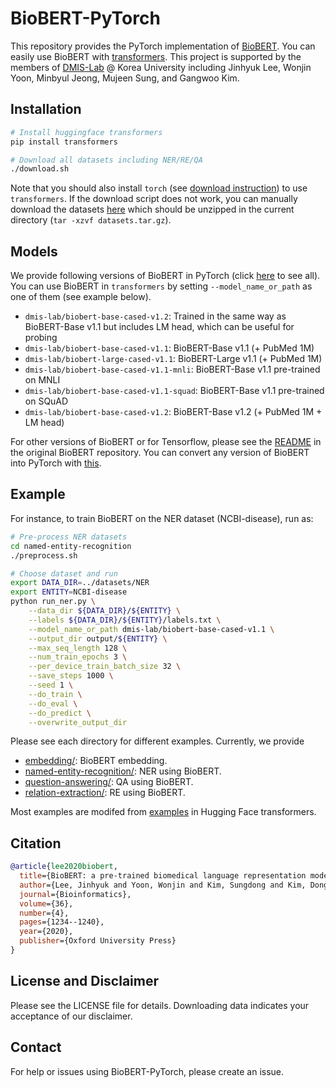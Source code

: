 # BioBERT-PyTorch
This repository provides the PyTorch implementation of [BioBERT](https://academic.oup.com/bioinformatics/article/36/4/1234/5566506).
You can easily use BioBERT with [transformers](https://github.com/huggingface/transformers).
This project is supported by the members of [DMIS-Lab](https://dmis.korea.ac.kr/) @ Korea University including Jinhyuk Lee, Wonjin Yoon, Minbyul Jeong, Mujeen Sung, and Gangwoo Kim.

## Installation
```bash
# Install huggingface transformers
pip install transformers

# Download all datasets including NER/RE/QA
./download.sh
```
Note that you should also install `torch` (see [download instruction](https://pytorch.org/)) to use `transformers`.
If the download script does not work, you can manually download the datasets [here](https://drive.google.com/file/d/1cGqvAm9IZ_86C4Mj7Zf-w9CFilYVDl8j/view?usp=sharing) which should be unzipped in the current directory (`tar -xzvf datasets.tar.gz`).

## Models
We provide following versions of BioBERT in PyTorch (click [here](https://huggingface.co/dmis-lab) to see all).
You can use BioBERT in `transformers` by setting `--model_name_or_path` as one of them (see example below).
* `dmis-lab/biobert-base-cased-v1.2`: Trained in the same way as BioBERT-Base v1.1 but includes LM head, which can be useful for probing
* `dmis-lab/biobert-base-cased-v1.1`: BioBERT-Base v1.1 (+ PubMed 1M)
* `dmis-lab/biobert-large-cased-v1.1`: BioBERT-Large v1.1 (+ PubMed 1M)
* `dmis-lab/biobert-base-cased-v1.1-mnli`: BioBERT-Base v1.1 pre-trained on MNLI
* `dmis-lab/biobert-base-cased-v1.1-squad`: BioBERT-Base v1.1 pre-trained on SQuAD
* `dmis-lab/biobert-base-cased-v1.2`: BioBERT-Base v1.2 (+ PubMed 1M + LM head)

For other versions of BioBERT or for Tensorflow, please see the [README](https://github.com/dmis-lab/biobert) in the original BioBERT repository.
You can convert any version of BioBERT into PyTorch with [this](https://github.com/huggingface/transformers/blob/v3.5.1/src/transformers/convert_bert_original_tf_checkpoint_to_pytorch.py).

## Example
For instance, to train BioBERT on the NER dataset (NCBI-disease), run as:

```bash
# Pre-process NER datasets
cd named-entity-recognition
./preprocess.sh

# Choose dataset and run
export DATA_DIR=../datasets/NER
export ENTITY=NCBI-disease
python run_ner.py \
    --data_dir ${DATA_DIR}/${ENTITY} \
    --labels ${DATA_DIR}/${ENTITY}/labels.txt \
    --model_name_or_path dmis-lab/biobert-base-cased-v1.1 \
    --output_dir output/${ENTITY} \
    --max_seq_length 128 \
    --num_train_epochs 3 \
    --per_device_train_batch_size 32 \
    --save_steps 1000 \
    --seed 1 \
    --do_train \
    --do_eval \
    --do_predict \
    --overwrite_output_dir
```

Please see each directory for different examples. Currently, we provide
* [embedding/](https://github.com/dmis-lab/biobert-pytorch/tree/master/embedding): BioBERT embedding.
* [named-entity-recognition/](https://github.com/dmis-lab/biobert-pytorch/tree/master/named-entity-recognition): NER using BioBERT.
* [question-answering/](https://github.com/dmis-lab/biobert-pytorch/tree/master/question-answering): QA using BioBERT.
* [relation-extraction/](https://github.com/dmis-lab/biobert-pytorch/tree/master/relation-extraction): RE using BioBERT.

Most examples are modifed from [examples](https://github.com/huggingface/transformers/tree/master/examples) in Hugging Face transformers.

## Citation
```bibtex
@article{lee2020biobert,
  title={BioBERT: a pre-trained biomedical language representation model for biomedical text mining},
  author={Lee, Jinhyuk and Yoon, Wonjin and Kim, Sungdong and Kim, Donghyeon and Kim, Sunkyu and So, Chan Ho and Kang, Jaewoo},
  journal={Bioinformatics},
  volume={36},
  number={4},
  pages={1234--1240},
  year={2020},
  publisher={Oxford University Press}
}
```

## License and Disclaimer
Please see the LICENSE file for details. Downloading data indicates your acceptance of our disclaimer.


## Contact
For help or issues using BioBERT-PyTorch, please create an issue.

